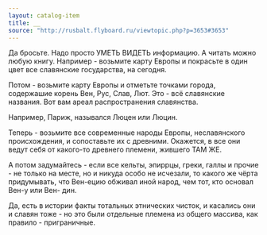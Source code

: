 ```yaml
---
layout: catalog-item
title: __
source: "http://rusbalt.flyboard.ru/viewtopic.php?p=3653#3653"
---
```

Да бросьте. Надо просто УМЕТЬ ВИДЕТЬ информацию. А читать можно любую книгу. Например - возьмите карту Европы и покрасьте в один цвет все славянские государства, на сегодня.

Потом - возьмите карту Европы и отметьте точками города, содержашие корень Вен, Рус, Слав, Лют. Это - всё славянские названия.
Вот вам ареал распространения славянства.

Например, Париж, назывался Люцен или Люцин.

Теперь - возьмите все современные народы Европы, неславянского происхождения, и сопоставьте их с древними. Окажется, в все они ведут себя от какого-то древнего племени, жившего ТАМ ЖЕ.

А потом задумайтесь - если все кельты, эпиррцы, греки, галлы и прочие - не только на месте, но и никуда особо не исчезали, то какого же чёрта придумывать, что Вен-ецию обживал иной народ, чем тот, кто основал Вен-у или Вен- дин.

Да, есть в истории факты тотальных этнических чисток, и касались они и славян тоже - но это были отдельные племена из общего массива, как правило - приграничные.
